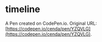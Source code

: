 # timeline

A Pen created on CodePen.io. Original URL: [https://codepen.io/cenda/pen/YZQVLG](https://codepen.io/cenda/pen/YZQVLG).

